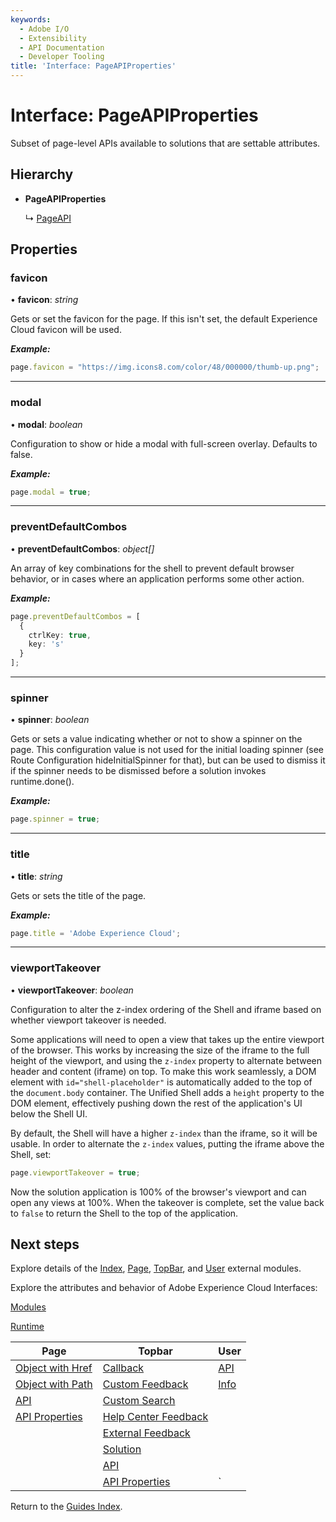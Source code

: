 ```yaml
---
keywords:
  - Adobe I/O
  - Extensibility
  - API Documentation
  - Developer Tooling
title: 'Interface: PageAPIProperties'
---
```


# Interface: PageAPIProperties

Subset of page-level APIs available to solutions that are settable attributes.

## Hierarchy

* **PageAPIProperties**
  
  ↳ [PageAPI](page-pageapi.md)

## Properties

### favicon

• **favicon**: *string*

Gets or set the favicon for the page. If this isn't set, the default Experience Cloud favicon will be used.

***Example:***

```typescript
page.favicon = "https://img.icons8.com/color/48/000000/thumb-up.png";
```

___

### modal

• **modal**: *boolean*

Configuration to show or hide a modal with full-screen overlay. Defaults to false.

***Example:***

```typescript
page.modal = true;
```

___

### preventDefaultCombos

• **preventDefaultCombos**: *object[]*

An array of key combinations for the shell to prevent default browser behavior, or in cases where an application performs some other action.

***Example:***

```typescript
page.preventDefaultCombos = [
  {
    ctrlKey: true,
    key: 's'
  }
];
```

___

### spinner

• **spinner**: *boolean*

Gets or sets a value indicating whether or not to show a spinner on the page. This configuration value is not used for the initial loading spinner (see Route Configuration hideInitialSpinner for that), but can be used to dismiss it if the spinner needs to be dismissed before a solution invokes runtime.done().

***Example:***

```typescript
page.spinner = true;
```

___

### title

• **title**: *string*

Gets or sets the title of the page.

***Example:***

```typescript
page.title = 'Adobe Experience Cloud';
```

___

### viewportTakeover

• **viewportTakeover**: *boolean*

Configuration to alter the z-index ordering of the Shell and iframe based on whether viewport takeover is needed.

Some applications will need to open a view that takes up the entire viewport of the browser. This works by increasing the size of the iframe to the full height of the viewport, and using the `z-index` property to alternate between header and content (iframe) on top. To make this work seamlessly, a DOM element with `id="shell-placeholder"` is automatically added to the top of the `document.body` container. The Unified Shell adds a `height` property to the DOM element, effectively pushing down the rest of the application's UI below the Shell UI.

By default, the Shell will have a higher `z-index` than the iframe, so it will be usable. In order to alternate the `z-index` values, putting the iframe above the Shell, set:

```typescript
page.viewportTakeover = true;
```

Now the solution application is 100% of the browser's viewport and can open any views at 100%. When the takeover is complete, set the value back to `false` to return the Shell to the top of the application.

## Next steps

Explore details of the [Index](../modules/index.md), [Page](../modules/page.md), [TopBar](../modules/topbar.md), and [User](../modules/user.md) external modules.

Explore the attributes and behavior of Adobe Experience Cloud Interfaces:

[Modules](modules.md)

[Runtime](runtime.md)

| Page                                        | Topbar                                                     | User                     |
| ------------------------------------------- | ---------------------------------------------------------- | ------------------------ |
| [Object with Href](page-objectwithhref.md)  | [Callback](topbar-callback.md)                             | [API](user-userapi.md)   |
| [Object with Path](page-objectwithpath.md)  | [Custom Feedback](topbar-customfeedbackconfig.md)          | [Info](user-userinfo.md) |
| [API](page-pageapi.md)                      | [Custom Search](topbar-customsearchconfig.md)              |                          |
| [API Properties](page-pageapiproperties.md) | [Help Center Feedback](topbar-helpcenterfeedbackconfig.md) |                          |
|                                             | [External Feedback](topbar-externalfeedbackconfig.md)      |                          |
|                                             | [Solution](topbar-solution.md)                             |                          |
|                                             | [API](topbar-topbarapi.md)                                 |                          |
|                                             | [API Properties](topbar-topbarapiproperties.md)            | `                        |

Return to the [Guides Index](../../../index.md).
